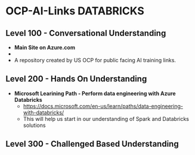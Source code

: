 # OCP-AI-Links DATABRICKS
## Level 100 - Conversational Understanding

* **Main Site on Azure.com**
* 
* A repository created by US OCP for public facing AI training links.  


## Level 200 - Hands On Understanding
* **Microsoft Learining Path - Perform data engineering with Azure Databricks**
  * https://docs.microsoft.com/en-us/learn/paths/data-engineering-with-databricks/ 
  * This will help us start in our understanding of Spark and Databricks solutions


## Level 300 - Challenged Based Understanding
